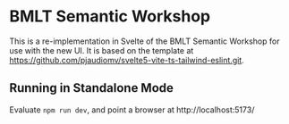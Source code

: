 # BMLT Semantic Workshop

This is a re-implementation in Svelte of the BMLT Semantic Workshop for use with the new UI. It is based on the template at https://github.com/pjaudiomv/svelte5-vite-ts-tailwind-eslint.git.

## Running in Standalone Mode

Evaluate `npm run dev`, and point a browser at http://localhost:5173/
